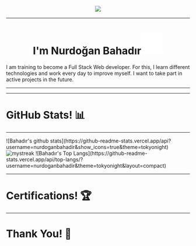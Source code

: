 <p align="center">
  <img src="https://miro.medium.com/max/2048/1*OohqW5DGh9CQS4hLY5FXzA.png" height="230"/>
</p>
<hr>
<h1 align="center">I'm Nurdoğan Bahadır<img src="https://github.com/Kathryn-Jie/Kathryn-Jie/blob/main/wave.gif" width="60px"/></h1>
I am training to become a Full Stack Web developer. For this, I learn different technologies and work every day to improve myself. I want to take part in active projects in the future.
<hr>

<hr>
<h1>GitHub Stats! 📊</h1>
<hr>
![Bahadır's github stats](https://github-readme-stats.vercel.app/api?username=nurdoganbahadir&show_icons=true&theme=tokyonight)
<img src="https://github-readme-streak-stats.herokuapp.com/?user=nurdoganbahadir&theme=tokyonight" alt="mystreak"/>
![Bahadır's Top Langs](https://github-readme-stats.vercel.app/api/top-langs/?username=nurdoganbahadir&theme=tokyonight&layout=compact)
<hr>
<h1>Certifications! 🏆</h1>
<hr>
<h1>Thank You! 🤵 </h1>


